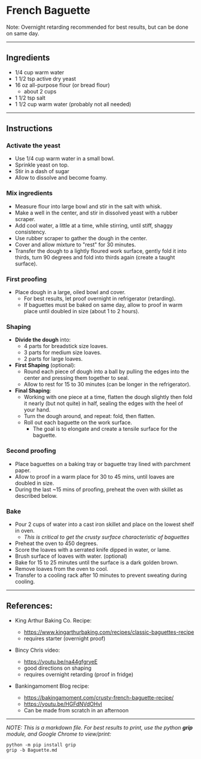 # French Baguette

Note: Overnight retarding recommended for best results, but can be done on same day.
***
## Ingredients
+ 1/4 cup warm water
+ 1 1/2 tsp active dry yeast
+ 16 oz all-purpose flour (or bread flour)
  + about 2 cups
+ 1 1/2 tsp salt
+ 1 1/2 cup warm water (probably not all needed)
***
## Instructions

### Activate the yeast
+ Use 1/4 cup warm water in a small bowl.
+ Sprinkle yeast on top.
+ Stir in a dash of sugar
+ Allow to dissolve and become foamy.

### Mix ingredients
+ Measure flour into large bowl and stir in the salt with whisk.
+ Make a well in the center, and stir in dissolved yeast with a rubber scraper.
+ Add cool water, a little at a time, while stirring, until stiff, shaggy consistency.
+ Use rubber scraper to gather the dough in the center.
+ Cover and allow mixture to "rest" for 30 minutes.
+ Transfer the dough to a lightly floured work surface, gently fold it into thirds, turn 90 degrees and fold into thirds again (create a taught surface).

### First proofing
+ Place dough in a large, oiled bowl and cover.
  + For best results, let proof overnight in refrigerator (retarding).
  + If baguettes must be baked on same day, allow to proof in warm place until doubled in size (about 1 to 2 hours).

### Shaping
+ **Divide the dough** into:
  + 4 parts for breadstick size loaves.
  + 3 parts for medium size loaves.
  + 2 parts for large loaves.
+ **First Shaping** (optional):
  + Round each piece of dough into a ball by pulling the edges into the center and pressing them together to seal.
  + Allow to rest for 15 to 30 minutes (can be longer in the refrigerator).
+ **Final Shaping**:
  + Working with one piece at a time, flatten the dough slightly then fold it nearly (but not quite) in half, sealing the edges with the heel of your hand.
  + Turn the dough around, and repeat: fold, then flatten.
  + Roll out each baguette on the work surface.
    + The goal is to elongate and create a tensile surface for the baguette.

### Second proofing
+ Place baguettes on a baking tray or baguette tray lined with parchment paper.
+ Allow to proof in a warm place for 30 to 45 mins, until loaves are doubled in size.
+ During the last ~15 mins of proofing, preheat the oven with skillet as described below.

### Bake
+ Pour 2 cups of water into a cast iron skillet and place on the lowest shelf in oven.
  + *This is critical to get the crusty surface characteristic of baguettes*
+ Preheat the oven to 450 degrees.
+ Score the loaves with a serrated knife dipped in water, or lame.
+ Brush surface of loaves with water. (optional)
+ Bake for 15 to 25 minutes until the surface is a dark golden brown.
+ Remove loaves from the oven to cool.
+ Transfer to a cooling rack after 10 minutes to prevent sweating during cooling.
***
## References:

+ King Arthur Baking Co. Recipe:
  * https://www.kingarthurbaking.com/recipes/classic-baguettes-recipe
  * requires starter (overnight proof)


+ Bincy Chris video:
  * https://youtu.be/na44gfgryeE
  * good directions on shaping
  * requires overnight retarding (proof in fridge)


+ Bankingamoment Blog recipe:
  * https://bakingamoment.com/crusty-french-baguette-recipe/
  * https://youtu.be/HGFdNVdOHvI
  * Can be made from scratch in an afternoon
***
*NOTE: This is a markdown file. For best results to print, use the python **grip** module, and Google Chrome to view/print:*
```console
python -m pip install grip
grip -b Baguette.md
```
